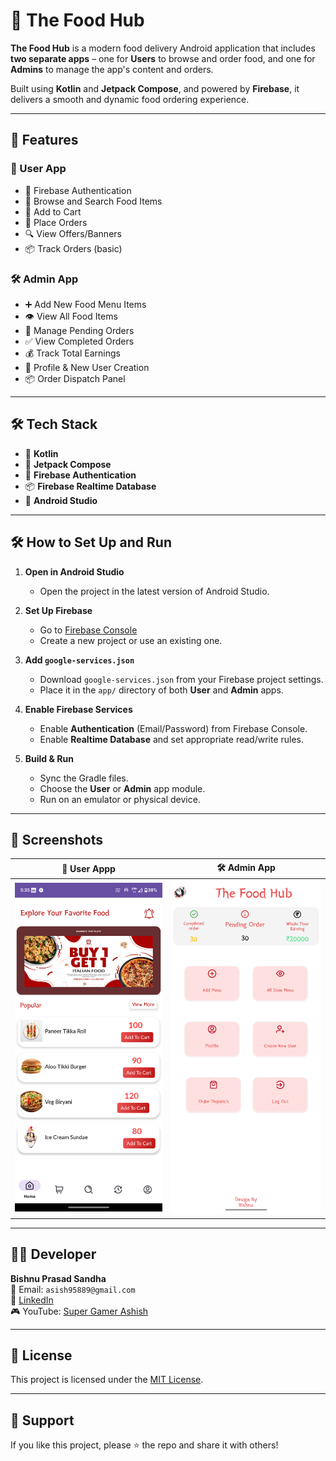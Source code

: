 ﻿# 🍔 The Food Hub

**The Food Hub** is a modern food delivery Android application that includes **two separate apps** – one for **Users** to browse and order food, and one for **Admins** to manage the app's content and orders.

Built using **Kotlin** and **Jetpack Compose**, and powered by **Firebase**, it delivers a smooth and dynamic food ordering experience.

---

## 📱 Features

### 👤 User App
- 🔐 Firebase Authentication
- 🧾 Browse and Search Food Items
- 🛒 Add to Cart
- 🧾 Place Orders
- 🔍 View Offers/Banners
- 📦 Track Orders (basic)

### 🛠️ Admin App
- ➕ Add New Food Menu Items
- 👁️ View All Food Items
- 🔄 Manage Pending Orders
- ✅ View Completed Orders
- 💰 Track Total Earnings
- 👤 Profile & New User Creation
- 📦 Order Dispatch Panel

---

## 🛠️ Tech Stack

- 🔷 **Kotlin**
- 🧩 **Jetpack Compose**
- 🔐 **Firebase Authentication**
- 📦 **Firebase Realtime Database**
- 📱 **Android Studio**

---

## 🛠️ How to Set Up and Run

1. **Open in Android Studio**
   - Open the project in the latest version of Android Studio.

2. **Set Up Firebase**
   - Go to [Firebase Console](https://console.firebase.google.com/)
   - Create a new project or use an existing one.

3. **Add `google-services.json`**
   - Download `google-services.json` from your Firebase project settings.
   - Place it in the `app/` directory of both **User** and **Admin** apps.

4. **Enable Firebase Services**
   - Enable **Authentication** (Email/Password) from Firebase Console.
   - Enable **Realtime Database** and set appropriate read/write rules.

5. **Build & Run**
   - Sync the Gradle files.
   - Choose the **User** or **Admin** app module.
   - Run on an emulator or physical device.

---

## 📸 Screenshots


|📲 User Appp  |🛠️ Admin App |
|-------------|-------------|
| ![Home Screen](screenshots/Screenshot_20250417-173548.The%20Food%20Hub.png) | ![Add Vehicle](screenshots/Screenshot_20250417-173503.Admin%20The%20Food%20Hub.png) |



---

## 🧑‍💻 Developer

**Bishnu Prasad Sandha**  
📧 Email: `asish95889@gmail.com`  
🔗 [LinkedIn](www.linkedin.com/in/bishnu-prasad-sandha)  
🎮 YouTube: [Super Gamer Ashish](https://www.youtube.com/@SuperGamerAshish)

---

## 📄 License

This project is licensed under the [MIT License](LICENSE).

---

## 🙌 Support

If you like this project, please ⭐ the repo and share it with others!


